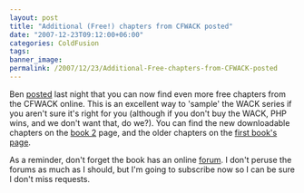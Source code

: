 ```yaml
---
layout: post
title: "Additional (Free!) chapters from CFWACK posted"
date: "2007-12-23T09:12:00+06:00"
categories: ColdFusion 
tags: 
banner_image: 
permalink: /2007/12/23/Additional-Free-chapters-from-CFWACK-posted
---
```


Ben <a href="http://www.forta.com/blog/index.cfm/2007/12/22/Free-CFWACK-8-EChapters-Posted">posted</a> last night that you can now find even more free chapters from the CFWACK online. This is an excellent way to 'sample' the WACK series if you aren't sure it's right for you (although if you don't buy the WACK, PHP wins, and we don't want that, do we?). You can find the new downloadable chapters on the <a href="http://www.forta.com/books/0321515463/">book 2</a> page, and the older chapters on the <a href="http://www.forta.com/books/032151548X/">first book's page</a>.

As a reminder, don't forget the book has an online <a href="http://forums.forta.com/threads.cfm?forumid=F5C5408E-3048-80A9-EF24013505E340CB">forum</a>. I don't peruse the forums as much as I should, but I'm going to subscribe now so I can be sure I don't miss requests.